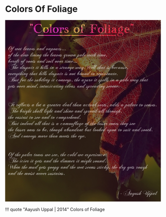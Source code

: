 # Colors Of Foliage

![Colors Of Foliage](../img/co_foliage.jpg?style=centerme "Colors Of Foliage")

!!! quote "Aayush Uppal | 2014"
    Colors of Foliage

[^1]: `abstract`, `thoughts`, `nature`, `foliage`, `seasons`
